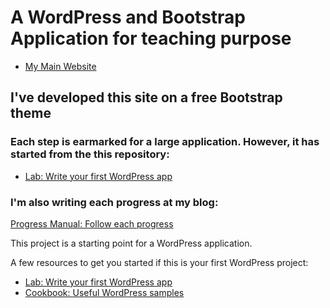 # A WordPress and Bootstrap Application for teaching purpose

- [My Main Website](https://sanjibsinha.com)

## I've developed this site on a free Bootstrap theme

### Each step is earmarked for a large application. However, it has started from the this repository:

- [Lab: Write your first WordPress app](https://github.com/sanjibsinha/wordpress-coding)

### I'm also writing each progress at my blog: 

[Progress Manual: Follow each progress](https://sanjibsinha.com/category/wordpress/)

This project is a starting point for a WordPress application.

A few resources to get you started if this is your first WordPress project:

- [Lab: Write your first WordPress app](https://wordpress.org)
- [Cookbook: Useful WordPress samples](https://sanjibsinha.com)